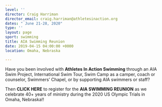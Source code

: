 ```yaml
---
level: ''
director: Craig Harriman
director_email: craig.harriman@athletesinaction.org
dates: " June 21-28, 2020"
type: ''
layout: page
sport: swimming
title: AIA Swimming Reunion
date: 2019-04-15 04:00:00 +0000
location: Omaha, Nebraska

---
```

Have you been involved with **Athletes In Action Swimming** through an AIA Swim Project, International Swim Tour, Swim Camp as a camper, coach or counselor, Swimmers’ Chapel, or by supporting AIA swimmers or staff?

Then **CLICK HERE** to register for the **AIA SWIMMING REUNION** as we celebrate 40+ years of ministry during the 2020 US Olympic Trials in Omaha, Nebraska!!